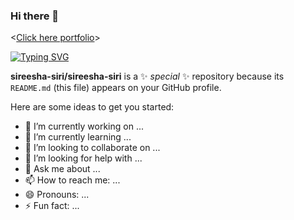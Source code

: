 ### Hi there 👋
<[Click here portfolio](https://sireesha-siri.github.io/)>

<a href="https://git.io/typing-svg"><img src="https://readme-typing-svg.herokuapp.com?font=Fira+Code&pause=1000&color=F744DB&background=F3FF2300&width=851&height=74&lines=Hi.+My+name+is+Aguru+Sireesha+pursuing+Btech+Computer's+" alt="Typing SVG" /></a>

**sireesha-siri/sireesha-siri** is a ✨ _special_ ✨ repository because its `README.md` (this file) appears on your GitHub profile.

Here are some ideas to get you started:

- 🔭 I’m currently working on ...
- 🌱 I’m currently learning ...
- 👯 I’m looking to collaborate on ...
- 🤔 I’m looking for help with ...
- 💬 Ask me about ...
- 📫 How to reach me: ...
- 😄 Pronouns: ...
- ⚡ Fun fact: ...


